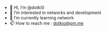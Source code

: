 - 👋 Hi, I’m @dotki0
- 👀 I’m interested in networks and development
- 🌱 I’m currently learning network
- 📫 How to reach me : dotkio@pm.me
